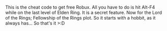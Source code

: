 This is the cheat code to get free Robux. All you have to do is hit Alt-F4 while on the last level of Elden Ring. It is a secret feature. Now for the Lord of the Rings; Fellowship of the Rings plot. So it starts with a hobbit, as it always has... So that's it >:D
